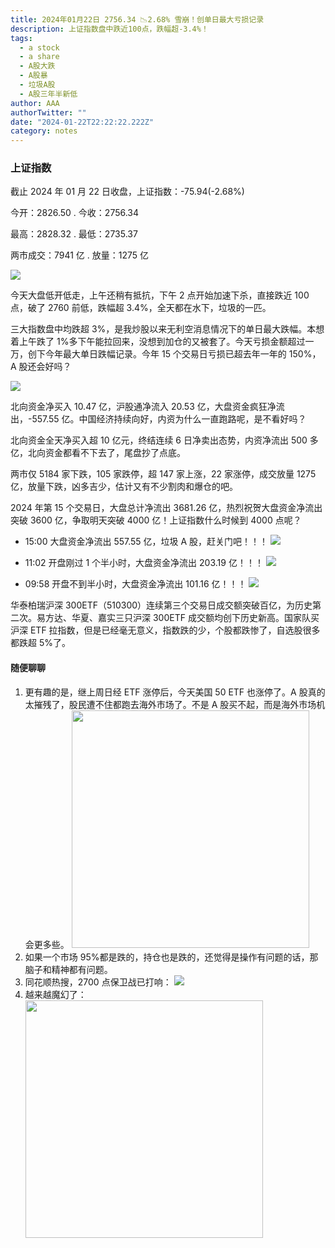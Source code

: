 ```yaml
---
title: 2024年01月22日 2756.34 📉2.68% 雪崩！创单日最大亏损记录
description: 上证指数盘中跌近100点，跌幅超-3.4%！
tags:
  - a stock
  - a share
  - A股大跌
  - A股暴
  - 垃圾A股
  - A股三年半新低
author: AAA
authorTwitter: ""
date: "2024-01-22T22:22:22.222Z"
category: notes
---
```


### 上证指数

截止 2024 年 01 月 22 日收盘，上证指数：<span class="font-semibold text-g-8">-75.94(-2.68%)</span>

今开：<span class="font-semibold text-g-6">2826.50</span> . 今收：<span class="font-semibold text-g-7">2756.34</span>

最高：<span class="font-semibold text-g-6">2828.32</span> . 最低：<span class="font-semibold text-g-8">2735.37</span>

两市成交：<span class="font-semibold">7941 亿</span> . 放量：<span class="font-semibold text-r-7">1275 亿</span>

<img src="/images/uploads/2024-01/20240122-zs-sh.png">

今天大盘低开低走，上午还稍有抵抗，下午 2 点开始加速下杀，直接跌近 100 点，破了 2760 前低，跌幅超 3.4%，全天都在水下，垃圾的一匹。

三大指数盘中均跌超 3%，是我炒股以来无利空消息情况下的单日最大跌幅。本想着上午跌了 1%多下午能拉回来，没想到加仓的又被套了。今天亏损金额超过一万，创下今年最大单日跌幅记录。今年 15 个交易日亏损已超去年一年的 150%，A 股还会好吗？

<img src="/images/uploads/2024-01/20240122-zs-bs.png">

北向资金净买入 <span class="font-semibold text-r-5">10.47 亿</span>，沪股通净流入 <span class="font-semibold text-r-5">20.53 亿</span>，大盘资金疯狂净流出，<span class="font-semibold text-g-8">-557.55 亿</span>。中国经济持续向好，内资为什么一直跑路呢，是不看好吗？

北向资金全天净买入超 10 亿元，终结连续 6 日净卖出态势，内资净流出 500 多亿，北向资金都看不下去了，尾盘抄了点底。

两市仅 <span class="font-semibold text-g-8">5184</span> 家下跌，105 家跌停，超 <span class="text-r-5">147</span> 家上涨，22 家涨停，成交放量 <span class="font-semibold text-r-7">1275 亿</span>，放量下跌，凶多吉少，估计又有不少割肉和爆仓的吧。

2024 年第 15 个交易日，大盘总计净流出 <span class="font-semibold text-g-8">3681.26 亿</span>，热烈祝贺大盘资金净流出突破 3600 亿，争取明天突破 4000 亿！上证指数什么时候到 4000 点呢？

- 15:00 大盘资金净流出 <span class="font-semibold text-g-8">557.55 亿</span>，垃圾 A 股，赶关门吧！！！
  <img src="/images/uploads/2024-01/20240122-zs-global-11.02.png">

- 11:02 开盘刚过 1 个半小时，大盘资金净流出 <span class="font-semibold text-g-7">203.19 亿</span>！！！
  <img src="/images/uploads/2024-01/20240122-zs-global-11.02.png">

- 09:58 开盘不到半小时，大盘资金净流出 <span class="font-semibold text-g-7">101.16 亿</span>！！！
  <img src="/images/uploads/2024-01/20240122-zs-global-09.58.png">

华泰柏瑞沪深 300ETF（510300）连续第三个交易日成交额突破百亿，为历史第二次。易方达、华夏、嘉实三只沪深 300ETF 成交额均创下历史新高。国家队买沪深 ETF 拉指数，但是已经毫无意义，指数跌的少，个股都跌惨了，自选股很多都跌超 5%了。

#### 随便聊聊

1. 更有趣的是，继上周日经 ETF 涨停后，今天美国 50 ETF 也涨停了。A 股真的太摧残了，股民遭不住都跑去海外市场了。不是 A 股买不起，而是海外市场机会更多些。
   <img src="/images/uploads/2024-01/20240122-pic-3.jpg" style="width: 380px">
2. 如果一个市场 95%都是跌的，持仓也是跌的，还觉得是操作有问题的话，那脑子和精神都有问题。
3. 同花顺热搜，2700 点保卫战已打响：
   <img src="/images/uploads/2024-01/20240122-pic-1.png">
4. 越来越魔幻了：
   <img src="/images/uploads/2024-01/20240122-pic-2.jpg" style="width: 380px">
